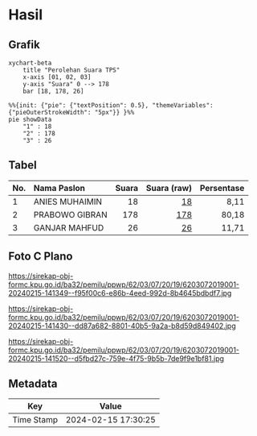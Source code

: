 # Hasil

## Grafik

```mermaid
xychart-beta
    title "Perolehan Suara TPS"
    x-axis [01, 02, 03]
    y-axis "Suara" 0 --> 178
    bar [18, 178, 26]
```

```mermaid
%%{init: {"pie": {"textPosition": 0.5}, "themeVariables": {"pieOuterStrokeWidth": "5px"}} }%%
pie showData
    "1" : 18
    "2" : 178
    "3" : 26
```

## Tabel

| No. | Nama Paslon    | Suara | Suara (raw) | Persentase |
|:--- |:-------------- | -----:| -----------:| ----------:|
| 1   | ANIES MUHAIMIN | 18    | [18][p-1]   | 8,11       |
| 2   | PRABOWO GIBRAN | 178   | [178][p-2]  | 80,18      |
| 3   | GANJAR MAHFUD  | 26    | [26][p-3]   | 11,71      |


[p-1]: https://github.com/gigit-pemilu/pemilu-2024-62-kalimantan-tengah/blob/main/pilpres/hitung-suara/sub/62-kalimantan-tengah/sub/03-kapuas/sub/07-kapuas-murung/sub/2019-saka-binjai/sub/001-tps/sub/paslon-1.txt
[p-2]: https://github.com/gigit-pemilu/pemilu-2024-62-kalimantan-tengah/blob/main/pilpres/hitung-suara/sub/62-kalimantan-tengah/sub/03-kapuas/sub/07-kapuas-murung/sub/2019-saka-binjai/sub/001-tps/sub/paslon-2.txt
[p-3]: https://github.com/gigit-pemilu/pemilu-2024-62-kalimantan-tengah/blob/main/pilpres/hitung-suara/sub/62-kalimantan-tengah/sub/03-kapuas/sub/07-kapuas-murung/sub/2019-saka-binjai/sub/001-tps/sub/paslon-3.txt

## Foto C Plano

https://sirekap-obj-formc.kpu.go.id/ba32/pemilu/ppwp/62/03/07/20/19/6203072019001-20240215-141349--f95f00c6-e86b-4eed-992d-8b4645bdbdf7.jpg

https://sirekap-obj-formc.kpu.go.id/ba32/pemilu/ppwp/62/03/07/20/19/6203072019001-20240215-141430--dd87a682-8801-40b5-9a2a-b8d59d849402.jpg

https://sirekap-obj-formc.kpu.go.id/ba32/pemilu/ppwp/62/03/07/20/19/6203072019001-20240215-141520--d5fbd27c-759e-4f75-9b5b-7de9f9e1bf81.jpg


## Metadata

| Key        | Value               |
| ---------- | ------------------- |
| Time Stamp | 2024-02-15 17:30:25 |



